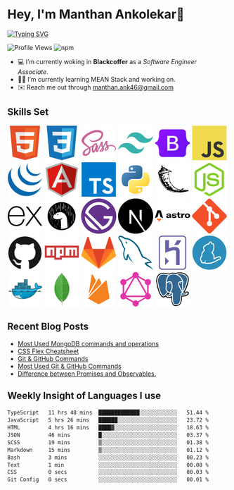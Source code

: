 # Hey, I'm Manthan Ankolekar👋

[![Typing SVG](https://readme-typing-svg.demolab.com?font=Fira+Code&pause=1000&width=435&lines=Front+End+Developer;Learn%2C+Build%2C+Repeat)](https://git.io/typing-svg)

![Profile Views](https://komarev.com/ghpvc/?username=manthanank&color=brightgreen)
![npm](https://img.shields.io/npm/dt/manthanank)
<!-- ![npm](https://img.shields.io/npm/dw/manthanank)
![npm](https://img.shields.io/npm/dm/manthanank)
![npm](https://img.shields.io/npm/dy/manthanank) -->

- 💻 I’m currently woking in **Blackcoffer** as a *Software Engineer Associate*.
- 🧑‍💻 I’m currently learning MEAN Stack and working on.
- ✉️ Reach me out through [manthan.ank46@gmail.com](mailto:manthan.ank46@gmail.com)

## Skills Set

![HTML5](/assets/svg/html.svg)
![CSS3](/assets/svg/css.svg)
![SASS](/assets/svg/sass.svg)
![TailwindCSS](/assets/svg/tailwindcss.svg)
![Bootstrap](/assets/svg/bootstrap.svg)
![JavaScript](/assets/svg/javascript.svg)
![jQuery](/assets/svg/jquery.svg)
![Angular](/assets/svg/angular.svg)
![Typescript](/assets/svg/typescript.svg)
![Python](/assets/svg/python.svg)
![Flask](/assets/svg/flask.svg)
![Node.js](/assets/svg/nodejs.svg)
![Express](/assets/svg/express.svg)
![Deno](/assets/svg/deno.svg)
![Gatsby](/assets/svg/gatsby.svg)
![NextJs](/assets/svg/nextjs.svg)
![Astro](/assets/svg/astro.svg)
![Git](/assets/svg/git.svg)
![GitHub](/assets/svg/github.svg)
![Npm](/assets/svg/npm.svg)
![GitLab](/assets/svg/gitlab.svg)
![MySQL](/assets/svg/mysql.svg)
![Heroku](/assets/svg/heroku.svg)
![Yarn](/assets/svg/yarn.svg)
![Docker](/assets/svg/docker.svg)
![MongoDB](/assets/svg//mongodb.svg)
![Firebase](/assets/svg/firebase.svg)
![GraphQL](/assets/svg/graphql.svg)
![Postgresql](/assets/svg/postgresql.svg)

## Recent Blog Posts

<!-- BLOG-POST-LIST:START -->
- [Most Used MongoDB commands and operations](https://manthanank.hashnode.dev/most-used-mongodb-commands-and-operations)
- [CSS Flex Cheatsheet](https://dev.to/manthanank/css-flex-cheatsheet-13lp)
- [Git &amp; GitHub Commands](https://dev.to/manthanank/git-github-commands-45b6)
- [Most Used Git &amp; GitHub Commands](https://manthanank.hashnode.dev/most-used-git-github-commands)
- [Difference between Promises and Observables.](https://dev.to/manthanank/difference-between-promises-and-observables-380e)
<!-- BLOG-POST-LIST:END -->

## Weekly Insight of Languages I use

<!--START_SECTION:waka-->

```txt
TypeScript   11 hrs 48 mins  █████████████░░░░░░░░░░░░   51.44 %
JavaScript   5 hrs 26 mins   ██████░░░░░░░░░░░░░░░░░░░   23.72 %
HTML         4 hrs 16 mins   ████▓░░░░░░░░░░░░░░░░░░░░   18.63 %
JSON         46 mins         █░░░░░░░░░░░░░░░░░░░░░░░░   03.37 %
SCSS         19 mins         ▒░░░░░░░░░░░░░░░░░░░░░░░░   01.38 %
Markdown     15 mins         ▒░░░░░░░░░░░░░░░░░░░░░░░░   01.12 %
Bash         3 mins          ░░░░░░░░░░░░░░░░░░░░░░░░░   00.23 %
Text         1 min           ░░░░░░░░░░░░░░░░░░░░░░░░░   00.08 %
CSS          0 secs          ░░░░░░░░░░░░░░░░░░░░░░░░░   00.03 %
Git Config   0 secs          ░░░░░░░░░░░░░░░░░░░░░░░░░   00.01 %
```

<!--END_SECTION:waka-->
